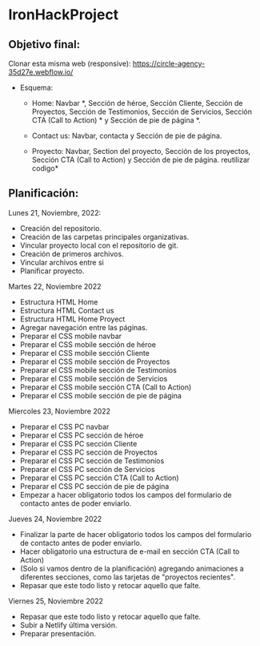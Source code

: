 # IronHackProject

## Objetivo final:

Clonar esta misma web (responsive): https://circle-agency-35d27e.webflow.io/

- Esquema:

  - Home: Navbar \*, Sección de héroe, Sección Cliente, Sección de Proyectos, Sección de Testimonios, Sección de Servicios, Sección CTA (Call to Action) \* y Sección de pie de página \*.

  - Contact us: Navbar, contacta y Sección de pie de página.

  - Proyecto: Navbar, Section del proyecto, Sección de los proyectos, Sección CTA (Call to Action) y Sección de pie de página.
    reutilizar codigo\*

## Planificación:

Lunes 21, Noviembre, 2022:

- Creación del repositorio.
- Creación de las carpetas principales organizativas.
- Vincular proyecto local con el repositorio de git.
- Creación de primeros archivos.
- Vincular archivos entre si
- Planificar proyecto.

Martes 22, Noviembre 2022

- Estructura HTML Home
- Estructura HTML Contact us
- Estructura HTML Home Proyect
- Agregar navegación entre las páginas.
- Preparar el CSS mobile navbar
- Preparar el CSS mobile sección de héroe
- Preparar el CSS mobile sección Cliente
- Preparar el CSS mobile sección de Proyectos
- Preparar el CSS mobile sección de Testimonios
- Preparar el CSS mobile sección de Servicios
- Preparar el CSS mobile sección CTA (Call to Action)
- Preparar el CSS mobile sección de pie de página

Miercoles 23, Noviembre 2022

- Preparar el CSS PC navbar
- Preparar el CSS PC sección de héroe
- Preparar el CSS PC sección Cliente
- Preparar el CSS PC sección de Proyectos
- Preparar el CSS PC sección de Testimonios
- Preparar el CSS PC sección de Servicios
- Preparar el CSS PC sección CTA (Call to Action)
- Preparar el CSS PC sección de pie de página
- Empezar a hacer obligatorio todos los campos del formulario de contacto antes de poder enviarlo.

Jueves 24, Noviembre 2022

- Finalizar la parte de hacer obligatorio todos los campos del formulario de contacto antes de poder enviarlo.
- Hacer obligatorio una estructura de e-mail en sección CTA (Call to Action)
- (Solo si vamos dentro de la planificación) agregando animaciones a diferentes secciones, como las tarjetas de "proyectos recientes".
- Repasar que este todo listo y retocar aquello que falte.

Viernes 25, Noviembre 2022

- Repasar que este todo listo y retocar aquello que falte.
- Subir a Netlify última versión.
- Preparar presentación.
